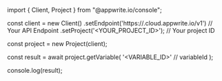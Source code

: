 import { Client, Project } from "@appwrite.io/console";

const client = new Client()
    .setEndpoint('https://<REGION>.cloud.appwrite.io/v1') // Your API Endpoint
    .setProject('<YOUR_PROJECT_ID>'); // Your project ID

const project = new Project(client);

const result = await project.getVariable(
    '<VARIABLE_ID>' // variableId
);

console.log(result);
